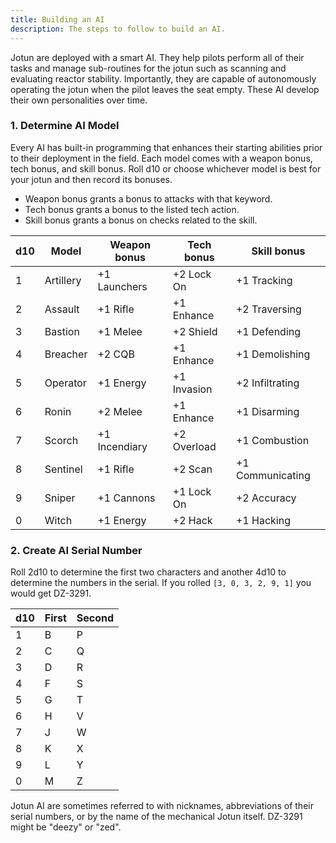 ```yaml
---
title: Building an AI
description: The steps to follow to build an AI.
---
```


Jotun are deployed with a smart AI. They help pilots perform all of their tasks and manage sub-routines for the jotun such as scanning and evaluating reactor stability. Importantly, they are capable of autonomously operating the jotun when the pilot leaves the seat empty. These AI develop their own personalities over time.

### 1. Determine AI Model

Every AI has built-in programming that enhances their starting abilities prior to their deployment in the field. Each model comes with a weapon bonus, tech bonus, and skill bonus. Roll d10 or choose whichever model is best for your jotun and then record its bonuses.

- Weapon bonus grants a bonus to attacks with that keyword.
- Tech bonus grants a bonus to the listed tech action.
- Skill bonus grants a bonus on checks related to the skill.

| d10 | Model     | Weapon bonus  | Tech bonus  | Skill bonus      |
| --- | --------- | ------------- | ----------- | ---------------- |
| 1   | Artillery | +1 Launchers  | +2 Lock On  | +1 Tracking      |
| 2   | Assault   | +1 Rifle      | +1 Enhance  | +2 Traversing    |
| 3   | Bastion   | +1 Melee      | +2 Shield   | +1 Defending     |
| 4   | Breacher  | +2 CQB        | +1 Enhance  | +1 Demolishing   |
| 5   | Operator  | +1 Energy     | +1 Invasion | +2 Infiltrating  |
| 6   | Ronin     | +2 Melee      | +1 Enhance  | +1 Disarming     |
| 7   | Scorch    | +1 Incendiary | +2 Overload | +1 Combustion    |
| 8   | Sentinel  | +1 Rifle      | +2 Scan     | +1 Communicating |
| 9   | Sniper    | +1 Cannons    | +1 Lock On  | +2 Accuracy      |
| 0   | Witch     | +1 Energy     | +2 Hack     | +1 Hacking       |

### 2. Create AI Serial Number

Roll 2d10 to determine the first two characters and another 4d10 to determine the numbers in the serial. If you rolled `[3, 0, 3, 2, 9, 1]` you would get DZ-3291.

| d10 | First | Second |
| --- | ----- | ------ |
| 1   | B     | P      |
| 2   | C     | Q      |
| 3   | D     | R      |
| 4   | F     | S      |
| 5   | G     | T      |
| 6   | H     | V      |
| 7   | J     | W      |
| 8   | K     | X      |
| 9   | L     | Y      |
| 0   | M     | Z      |

Jotun AI are sometimes referred to with nicknames, abbreviations of their serial numbers, or by the name of the mechanical Jotun itself. DZ-3291 might be "deezy" or "zed".
